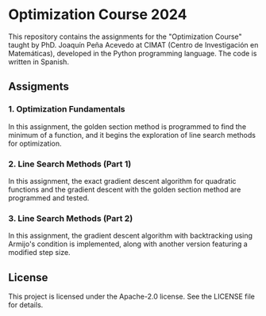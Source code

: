 # Optimization Course 2024

This repository contains the assignments for the "Optimization Course" taught by PhD. Joaquín Peña Acevedo at CIMAT (Centro de Investigación en Matemáticas), developed in the Python programming language. The code is written in Spanish.

## Assigments

### 1. Optimization Fundamentals
In this assignment, the golden section method is programmed to find the minimum of a function, and it begins the exploration of line search methods for optimization.

### 2. Line Search Methods (Part 1)
In this assignment, the exact gradient descent algorithm for quadratic functions and the gradient descent with the golden section method are programmed and tested.

### 3. Line Search Methods (Part 2)
In this assignment, the gradient descent algorithm with backtracking using Armijo's condition is implemented, along with another version featuring a modified step size.

## License
This project is licensed under the Apache-2.0 license. See the LICENSE file for details.
